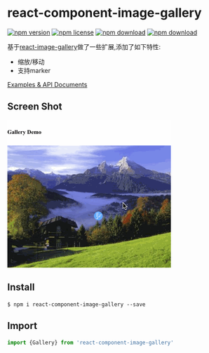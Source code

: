 # react-component-image-gallery

<!-- badge -->
[![npm version](https://img.shields.io/npm/v/react-component-image-gallery.svg)](https://www.npmjs.com/package/react-component-image-gallery)
[![npm license](https://img.shields.io/npm/l/react-component-image-gallery.svg)](https://www.npmjs.com/package/react-component-image-gallery)
[![npm download](https://img.shields.io/npm/dm/react-component-image-gallery.svg)](https://www.npmjs.com/package/react-component-image-gallery)
[![npm download](https://img.shields.io/npm/dt/react-component-image-gallery.svg)](https://www.npmjs.com/package/react-component-image-gallery)
<!-- endbadge -->

基于[react-image-gallery](https://github.com/xiaolin/react-image-gallery)做了一些扩展,添加了如下特性:
- 缩放/移动
- 支持marker

[Examples & API Documents](./API.md)

## Screen Shot

<img src="https://raw.githubusercontent.com/m860/react-component-gallery/master/src/simple-gallery.gif"/>

## Install

```shell
$ npm i react-component-image-gallery --save
```

## Import

```javascript
import {Gallery} from 'react-component-image-gallery'
```